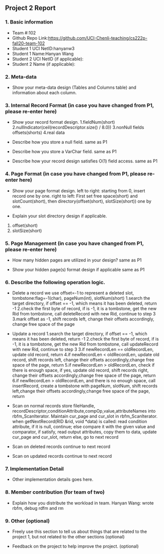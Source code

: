 ## Project 2 Report


### 1. Basic information
 - Team #:102
 - Github Repo Link:https://github.com/UCI-Chenli-teaching/cs222p-fall20-team-102
 - Student 1 UCI NetID:hanyanw3
 - Student 1 Name:Hanyan Wang
 - Student 2 UCI NetID (if applicable):
 - Student 2 Name (if applicable):

### 2. Meta-data
- Show your meta-data design (Tables and Columns table) and information about each column.



### 3. Internal Record Format (in case you have changed from P1, please re-enter here)
- Show your record format design.
1.fieldNum(short)
2.nullIndicator(ceil(recordDescriptor.size() / 8.0))
3.nonNull fields offsets(shorts)
4.real data


- Describe how you store a null field.
same as P1


- Describe how you store a VarChar field.
same as P1

- Describe how your record design satisfies O(1) field access.
same as P1


### 4. Page Format (in case you have changed from P1, please re-enter here)
- Show your page format design.
left to right: starting from 0, insert record one by one.
right to left: First set free space(short) and slotCount(short), 
then directory(offset(short), slotSize(short)) one by one.


- Explain your slot directory design if applicable.
1. offset(short)
2. slotSize(short)


### 5. Page Management (in case you have changed from P1, please re-enter here)
- How many hidden pages are utilized in your design?
same as P1


- Show your hidden page(s) format design if applicable
same as P1


### 6. Describe the following operation logic.
- Delete a record
we use offset=-1 to represent a deleted slot,
tombstone:flag=-1(char), pageNum(int), slotNum(short)
1.search the target directory, if offset == -1, which means it has been deleted, return -1
2.check the first byte of record, if is -1, it is a tombstone, get the new Rid from tombstone, call deleteRecord with new Rid, continue to step 3 
3.mark offset as -1, shift records left, change their offsets accordingly, change free space of the page

- Update a record
1.search the target directory, if offset == -1, which means it has been deleted, return -1
2.check the first byte of record, if is -1, it is a tombstone, get the new Rid from tombstone, call updateRecord with new Rid, continue to step 3 
3.if newRecordLen == oldRecordLen, update old record, return
4.if newRecordLen < oldRecordLen, update old record, shift records left, change their offsets accordingly,change free space of the page, return
5.if newRecordLen > oldRecordLen, check if there is enough space, if yes, update old record, shift records right, change their offsets accordingly,change free space of the page, return
6.if newRecordLen > oldRecordLen, and there is no enough space, call insertRecord, create a tombstone with pageNum, slotNum, shift records left,change their offsets accordingly,change free space of the page, return

- Scan on normal records
store fileHandle, recordDescriptor,conditionAttribute,compOp,value,attributeNames into
rbfm_ScanIterator. Maintain cur_page and cur_slot in rbfm_ScanIterator.
when getNextRecord(RID &rid, void *data) is called:
read condition attribute, 
if it is null, continue;
else compare it with the given value and comparator, 
    if satisfy, read output attributes, copy them to data, update cur_page and cur_slot, return
    else, go to next record

- Scan on deleted records
continue to next record


- Scan on updated records
continue to next record


### 7. Implementation Detail
- Other implementation details goes here.



### 8. Member contribution (for team of two)
- Explain how you distribute the workload in team.
Hanyan Wang: wrote rbfm, debug rdfm and rm


### 9. Other (optional)
- Freely use this section to tell us about things that are related to the project 1, but not related to the other sections (optional)



- Feedback on the project to help improve the project. (optional)